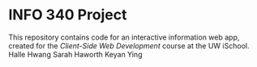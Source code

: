 # INFO 340 Project

This repository contains code for an interactive information web app, created for the _Client-Side Web Development_ course at the UW iSchool.
Halle Hwang
Sarah Haworth
Keyan Ying